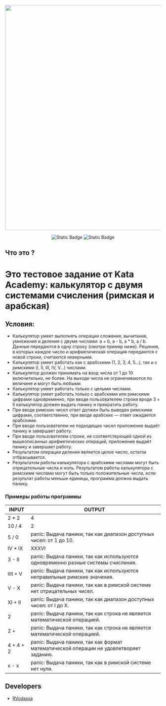 <p align="center">
      <img src="https://i.ibb.co/ncyc7K0/2024-06-06-10-31-10.png" width="726">
</p>

<p align="center">
   <img alt="Static Badge" src="https://img.shields.io/badge/Last%20version-3.1-brightgreen">
   <img alt="Static Badge" src="https://img.shields.io/badge/Language-Golang-blue">
</p>

## Что это ? 

# Это тестовое задание от Kata Academy: калькулятор с двумя системами счисления (римская и арабская)
## Условия:
- Калькулятор умеет выполнять операции сложения, вычитания, умножения и деления с двумя числами: a + b, a - b, a * b, a / b. Данные передаются в одну строку (смотри пример ниже). Решения, в которых каждое число и арифметическая операция передаются с новой строки, считаются неверными.
- Калькулятор умеет работать как с арабскими (1, 2, 3, 4, 5…), так и с римскими (I, II, III, IV, V…) числами.
- Калькулятор должен принимать на вход числа от 1 до 10 включительно, не более. На выходе числа не ограничиваются по величине и могут быть любыми.
- Калькулятор умеет работать только с целыми числами.
- Калькулятор умеет работать только с арабскими или римскими цифрами одновременно, при вводе пользователем строки вроде 3 + II калькулятор должен выдать панику и прекратить работу.
- При вводе римских чисел ответ должен быть выведен римскими цифрами, соответственно, при вводе арабских — ответ ожидается арабскими. 
- При вводе пользователем не подходящих чисел приложение выдаёт панику и завершает работу. 
- При вводе пользователем строки, не соответствующей одной из вышеописанных арифметических операций, приложение выдаёт панику и завершает работу. 
- Результатом операции деления является целое число, остаток отбрасывается.
- Результатом работы калькулятора с арабскими числами могут быть отрицательные числа и ноль. Результатом работы калькулятора с римскими числами могут быть только положительные числа, если результат работы меньше единицы, программа должна выдать панику. 

### Примеры работы программы
|INPUT                |OUTPUT                    
|----------------|------------------
|2 * 2           | 4
|10 / 4          | 2            
|5 / 0           | panic: Выдача паники, так как диапазон доступных чисел: от 1 до 10.
|IV * IX	     | XXXVI
|3 - II	     | panic: Выдача паники, так как используются одновременно разные системы счисления.
|IIII + V	     | panic: Выдача паники, так как используются неправильные римские значения.
|V - X  	     | panic: Выдача паники, так как в римской системе нет отрицательных чисел.
|XI + II         | panic: Выдача паники, так как диапазон доступных чисел: от I до X.
|2               | panic: Выдача паники, так как строка не является математической операцией.
|2 +             | panic: Выдача паники, так как строка не является математической операцией.
|4 + 4 + 2       | panic: Выдача паники, так как формат математической операции не удовлетворяет заданию.
|x - x           | panic: Выдача паники, так как в римской системе нет нуля.

## Developers

- [RVodassa](https://github.com/RVodassa)

